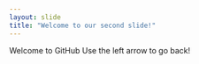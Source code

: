```yaml
---
layout: slide
title: "Welcome to our second slide!"
---
```

Welcome to GitHub
Use the left arrow to go back!
